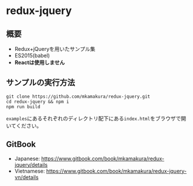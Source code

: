 # redux-jquery

## 概要
- Redux+jQueryを用いたサンプル集
- ES2015(babel)
- **Reactは使用しません**

## サンプルの実行方法
```
git clone https://github.com/mkamakura/redux-jquery.git
cd redux-jquery && npm i
npm run build
```

`examples`にあるそれぞれのディレクトリ配下にある`index.html`をブラウザで開いてください。

## GitBook
- Japanese: https://www.gitbook.com/book/mkamakura/redux-jquery/details
- Vietnamese: https://www.gitbook.com/book/mkamakura/redux-jquery-vn/details
